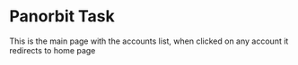 # Panorbit Task

This is the main page with the accounts list, when clicked on any account it redirects to home page
